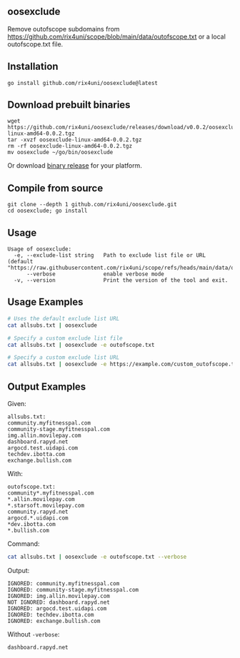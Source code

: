 ## oosexclude
Remove outofscope subdomains from https://github.com/rix4uni/scope/blob/main/data/outofscope.txt or a local outofscope.txt file.

## Installation
```
go install github.com/rix4uni/oosexclude@latest
```

## Download prebuilt binaries
```
wget https://github.com/rix4uni/oosexclude/releases/download/v0.0.2/oosexclude-linux-amd64-0.0.2.tgz
tar -xvzf oosexclude-linux-amd64-0.0.2.tgz
rm -rf oosexclude-linux-amd64-0.0.2.tgz
mv oosexclude ~/go/bin/oosexclude
```
Or download [binary release](https://github.com/rix4uni/oosexclude/releases) for your platform.

## Compile from source
```
git clone --depth 1 github.com/rix4uni/oosexclude.git
cd oosexclude; go install
```

## Usage
```
Usage of oosexclude:
  -e, --exclude-list string   Path to exclude list file or URL (default "https://raw.githubusercontent.com/rix4uni/scope/refs/heads/main/data/outofscope.txt")
      --verbose               enable verbose mode
  -v, --version               Print the version of the tool and exit.
```

## Usage Examples
```bash
# Uses the default exclude list URL
cat allsubs.txt | oosexclude

# Specify a custom exclude list file
cat allsubs.txt | oosexclude -e outofscope.txt

# Specify a custom exclude list URL
cat allsubs.txt | oosexclude -e https://example.com/custom_outofscope.txt
```

## Output Examples

Given:
```
allsubs.txt:
community.myfitnesspal.com
community-stage.myfitnesspal.com
img.allin.movilepay.com
dashboard.rapyd.net
argocd.test.uidapi.com
techdev.ibotta.com
exchange.bullish.com
```

With:
```
outofscope.txt:
community*.myfitnesspal.com
*.allin.movilepay.com
*.starsoft.movilepay.com
community.rapyd.net
argocd.*.uidapi.com
*dev.ibotta.com
*.bullish.com
```

Command:
```sh
cat allsubs.txt | oosexclude -e outofscope.txt --verbose
```

Output:
```
IGNORED: community.myfitnesspal.com
IGNORED: community-stage.myfitnesspal.com
IGNORED: img.allin.movilepay.com
NOT IGNORED: dashboard.rapyd.net
IGNORED: argocd.test.uidapi.com
IGNORED: techdev.ibotta.com
IGNORED: exchange.bullish.com
```

Without `-verbose`:
```
dashboard.rapyd.net
```